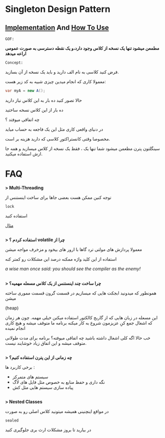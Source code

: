 ﻿# Singleton Design Pattern

## [Implementation](./Implementation/Singleton.cs) And [How To Use](./UseSingleton.cs)

`GOF:`

**مطمعن میشود تنها یک نسخه از کلاس وجود دارد،و یک نقطه دسترسی به صورت عمومی اراعه میدهد**


`Concept:`

فرض کنید کلاسی به نام الف دارید و باید یک نسخه از آن بسازید.

معمولا کاری که انجام میدین چیزی شبیه به کد زیر هست:

```csharp
var myA = new A();
```

حالا تصور کنید ده بار به این کلاس نیاز دارید

ده بار از این کلاس نسخه ساختید

چه اتفاقی میوفتد ؟

در دنیای واقعی کاری مثل این یک فاجعه به حساب میاید

مخصوصا وقتی کانستراکتورِ کلاسی که دارید هزینه بر است.

سینگلتون پترن مطعمن میشود شما تنها یک ، فقط یک نسخه از کلاس میسازید
و همه جا ازش استفاده میکنید.



# FAQ

**> Multi-Threading**

توجه کنین ممکن هست بعضی جاها برای ساخت اینستنس از

`lock`

استفاده کنید

[مثال](./Implementation/MultiThreadSingleton.cs)
##

**> استفاده کردم ؟ volatile  چرا از**

معمولا پردازش های مولتی ترد گاها با ارور های بیخود و مزخرف مواجه میشن

استفاده از این کلید واژه ممکنه درصد این مشکلات رو کمتر کنه

*a wise man once said: you should see the compiler as the enemy!*

##

**> چرا ساخت چند اینستنس از یک کلاس مسعله مهمیه؟**

همونطور که میدونید ابجکت هایی که میسازیم در قسمت گرون قسمت مموری ساخته میشن

(heap)

این مسعله در زبان هایی که از گاربج کالکتور استفاده میکنن خیلی مهمه.
چون هر زمان که اشغال جمع کنِ عزیزمون شروع به کار میکنه برنامه ما متوقف میشه و هیچ کاری انجام نمیده

خب حالا اگه کلی اشغال داشته باشید چه اتفاقی میوفته؟ برنامه برای مدت طولانی متوقف میشه و این اتفاق زیاد خوشایند نیست.


##

**> چه زمانی از این پترن استفاده کنیم؟**

برخی کاربرد ها :
- سیستم های متمرکز
- نگه داری و حفظ منابع به خصوص مثل فایل های لاگ
- پیاده سازی سیستم هایی مثل کش


##

**> Nested Classes**

در مواقع اینچنینی همیشه میتونید کلاس اصلی رو به صورت 

`sealed`

در بیارید تا بروز مشکلات ارث بری جلوگیری کنید